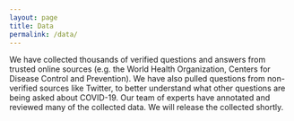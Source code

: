 ```yaml
---
layout: page
title: Data
permalink: /data/
---
```


We have collected thousands of verified questions and answers from trusted online sources (e.g. the World Health Organization, Centers for Disease Control and Prevention). We have also pulled questions from non-verified sources like Twitter, to better understand what other questions are being asked about COVID-19. Our team of experts have annotated and reviewed many of the collected data.
We will release the collected shortly.